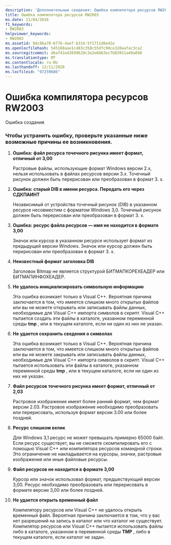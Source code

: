 ```yaml
---
description: 'Дополнительные сведения: Ошибка компилятора ресурсов RW2003'
title: Ошибка компилятора ресурсов RW2003
ms.date: 11/04/2016
f1_keywords:
- RW2003
helpviewer_keywords:
- RW2003
ms.assetid: 9dc0ba70-6776-4aef-b316-5f1711d8e42e
ms.openlocfilehash: 545168aae1c483c358c55dfc90ce320aafac3ca2
ms.sourcegitcommit: d6af41e42699628c3e2e6063ec7b03931a49a098
ms.translationtype: MT
ms.contentlocale: ru-RU
ms.lasthandoff: 12/11/2020
ms.locfileid: "97259686"
---
```

# <a name="resource-compiler-error-rw2003"></a>Ошибка компилятора ресурсов RW2003

Ошибка создания

### <a name="to-fix-by-checking-the-following-possible-causes"></a>Чтобы устранить ошибку, проверьте указанные ниже возможные причины ее возникновения.

1. **Ошибка: файл ресурса точечного рисунка имеет формат, отличный от 3,00**

   Растровые файлы, использующие формат Windows версии 2.x, нельзя использовать в файлах ресурсов версии 3.x. Точечный рисунок должен быть перерисован или преобразован в формат 3. x.

1. **Ошибка: старый DIB в имени ресурса. Передать его через СДКПАИНТ**

   Независимый от устройства точечный рисунок (DIB) в указанном ресурсе несовместим с форматом Windows 3,0. Точечный рисунок должен быть перерисован или преобразован в формат 3. x.

1. **Ошибка: ресурс файла ресурсов — имя не находится в формате 3,00**

   Значок или курсор в указанном ресурсе использует формат из предыдущей версии Windows. Значок или курсор должен быть перерисован или преобразован в формат 3. x.

1. **Неизвестный формат заголовка DIB**

   Заголовок Bitmap не является структурой БИТМАПКОРЕХЕАДЕР или БИТМАПИНФОХЕАДЕР.

1. **Не удалось инициализировать символьную информацию**

   Эта ошибка возникает только в Visual C++. Вероятная причина заключается в том, что имеется слишком много открытых файлов или вы не можете открывать или записывать файлы данных, необходимые для Visual C++ импорта символов в скрипт. Visual C++ пытается создать эти файлы в каталоге, указанном переменной среды **tmp** , или в текущем каталоге, если ни один из них не указан.

1. **Не удается сохранить сведения о символах**

   Эта ошибка возникает только в Visual C++. Вероятная причина заключается в том, что имеется слишком много открытых файлов или вы не можете закрывать или записывать файлы данных, необходимые для Visual C++ импорта символов в скрипт. Visual C++ пытается использовать эти файлы в каталоге, указанном переменной среды **tmp** , или в текущем каталоге, если ни один из них не указан.

1. **Файл ресурсов точечного рисунка имеет формат, отличный от 2,03**

   Растровое изображение имеет более ранний формат, чем формат версии 2.03. Растровое изображение необходимо преобразовать или перерисовать, используя формат версии 3.00 или более поздней.

1. **Ресурс слишком велик**

   Для Windows 3,1 ресурс не может превышать примерно 65000 байт. Если ресурс существует, вы не сможете скомпилировать его с помощью Visual C++ или компилятора ресурсов командной строки. Это ограничение не накладывается на курсоры, значки, растровые изображения или иные файловые ресурсы.

1. **Файл ресурсов не находится в формате 3,00**

   Курсор или значок использовал формат, предшествующий версии 3,00. Ресурс необходимо преобразовать или перерисовать в формате версии 3,00 или более поздней.

1. **Не удается открыть временный файл**

   Компилятору ресурсов или Visual C++ не удалось открыть временный файл. Вероятная причина заключается в том, что у вас нет разрешений на запись в каталог или что каталог не существует. Компилятор ресурсов или Visual C++ пытается использовать файлы либо в каталоге, указанном в переменной среды **TMP** , либо в текущем каталоге, если каталог не задан.
